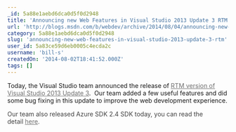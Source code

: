 ```yaml
---
_id: 5a88e1aebd6dca0d5f0d2948
title: 'Announcing new Web Features in Visual Studio 2013 Update 3 RTM'
url: 'http://blogs.msdn.com/b/webdev/archive/2014/08/04/announcing-new-web-features-in-visual-studio-2013-update-3-rtm.aspx'
category: 5a88e1aebd6dca0d5f0d2948
slug: 'announcing-new-web-features-in-visual-studio-2013-update-3-rtm'
user_id: 5a83ce59d6eb0005c4ecda2c
username: 'bill-s'
createdOn: '2014-08-02T18:41:52.000Z'
tags: []
---
```


Today, the Visual Studio team announced the release of <a style="color: #707070;" href="http://go.microsoft.com/fwlink/p/?LinkId=390465">RTM version of Visual Studio 2013 Update 3</a>.  Our team added a few useful features and did some bug fixing in this update to improve the web development experience.</p>
<p style="color: #424242;">Our team also released Azure SDK 2.4 SDK today, you can read the detail <a style="color: #707070;" href="http://azure.microsoft.com/blog/2014/08/04/announcing-release-of-visual-studio-2013-update-3-and-azure-sdk-2-4">here</a>.

